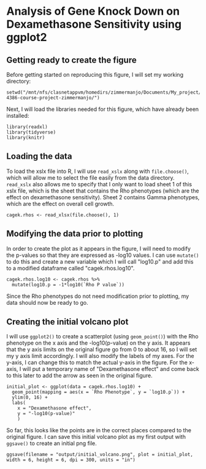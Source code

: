 # Analysis of Gene Knock Down on Dexamethasone Sensitivity using ggplot2

## Getting ready to create the figure

Before getting started on reproducing this figure, I will set my working directory:

```
setwd("/mnt/nfs/clasnetappvm/homedirs/zimmermanjo/Documents/My_project/biol-4386-course-project-zimmermanjo/")
```

Next, I will load the libraries needed for this figure, which have already been installed:

```
library(readxl) 
library(tidyverse)
library(knitr)
```

## Loading the data

To load the xslx file into R, I will use `read_xslx` along with `file.choose()`, which will allow me to select the file easily from the data directory. `read_xslx` also allows me to specify that I only want to load sheet 1 of this xslx file, which is the sheet that contains the Rho phenotypes (which are the effect on dexamethasone sensitivity). Sheet 2 contains Gamma phenotypes, which are the effect on overall cell growth. 

```
cagek.rhos <- read_xlsx(file.choose(), 1)
```

## Modifying the data prior to plotting

In order to create the plot as it appears in the figure, I will need to modify the p-values so that they are expressed as -log10 values. I can use `mutate()` to do this and create a new variable which I will call "log10.p" and add this to a modified dataframe called "cagek.rhos.log10".

```
cagek.rhos.log10 <- cagek.rhos %>% 
  mutate(log10.p = -1*log10(`Rho P value`))
```

Since the Rho phenotypes do not need modification prior to plotting, my data should now be ready to go. 

## Creating the initial volcano plot

I will use `ggplot2()` to create a scatterplot (using `geom_point()`) with the Rho phenotype on the x axis and the -log10(p-value) on the y axis. It appears that the y axis limits on the original figure go from 0 to about 16, so I will set my y axis limit accordingly. I will also modify the labels of my axes. For the y-axis, I can change this to match the actual y-axis in the figure. For the x-axis, I will put a temporary name of "Dexamethasone effect" and come back to this later to add the arrow as seen in the original figure. 

```
initial_plot <- ggplot(data = cagek.rhos.log10) +
  geom_point(mapping = aes(x = `Rho Phenotype`, y = `log10.p`)) +
  ylim(0, 16) +
  labs(
    x = "Dexamethasone effect",
    y = "-log10(p-value)"
    )
```

So far, this looks like the points are in the correct places compared to the original figure. I can save this initial volcano plot as my first output with `ggsave()` to create an initial png file. 

```
ggsave(filename = "output/initial_volcano.png", plot = initial_plot, width = 6, height = 6, dpi = 300, units = "in")
```

